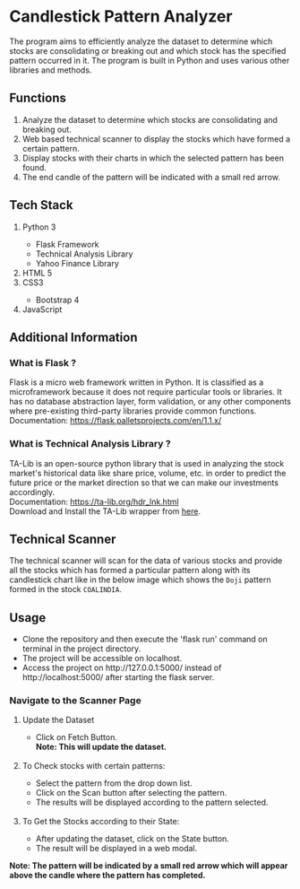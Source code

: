 # Candlestick Pattern Analyzer
The program aims to efficiently analyze the dataset to determine which stocks are consolidating or breaking out and which stock has the specified pattern occurred in it. The program is built in Python and uses various other libraries and methods.

## Functions
<ol>
  <li> Analyze the dataset to determine which stocks are consolidating and breaking out. </li>
  <li> Web based technical scanner to display the stocks which have formed a certain pattern. </li>
  <li> Display stocks with their charts in which the selected pattern has been found. </li>
  <li> The end candle of the pattern will be indicated with a small red arrow. </li>
</ol>

## Tech Stack
<ol>
<li> Python 3 </li>
<ul>
    <li> Flask Framework </li>
    <li> Technical Analysis Library</li>
    <li> Yahoo Finance Library </li>
</ul>
<li> HTML 5 </li>
<li> CSS3 </li>
<ul><li> Bootstrap 4 </li></ul>
<li> JavaScript </li>
</ol>

## Additional Information
### What is Flask ?
Flask is a micro web framework written in Python. It is classified as a microframework because it does not require particular tools or libraries. It has no database abstraction layer, form validation, or any other components where pre-existing third-party libraries provide common functions.
<br>Documentation: https://flask.palletsprojects.com/en/1.1.x/

### What is Technical Analysis Library ?
TA-Lib is an open-source python library that is used in analyzing the stock market's historical data like share price, volume, etc. in order to predict the future price or the market direction so that we can make our investments accordingly.
<br>Documentation: https://ta-lib.org/hdr_lnk.html
<br>Download and Install the TA-Lib wrapper from [here](https://www.lfd.uci.edu/~gohlke/pythonlibs/#ta-lib).

## Technical Scanner
The technical scanner will scan for the data of various stocks and provide all the stocks which has formed a particular pattern along with its candlestick chart like in the below image which shows the `Doji` pattern formed in the stock `COALINDIA`.

## Usage
<ul>
  <li>Clone the repository and then execute the 'flask run' command on terminal in the project directory.</li>
  <li>The project will be accessible on localhost.</li>
  <li>Access the project on http://127.0.0.1:5000/ instead of http://localhost:5000/ after starting the flask server.</li>
</ul>

### Navigate to the Scanner Page
<ol>
  <li>Update the Dataset</li>
  <ul>
    <li>Click on Fetch Button.</li>
    <b>Note: This will update the dataset.</b>
  </ul>
  <br>
  <li>To Check stocks with certain patterns:</li>
  <ul>
    <li>Select the pattern from the drop down list.</li>
    <li>Click on the Scan button after selecting the pattern.</li>
    <li>The results will be displayed according to the pattern selected.</li>
  </ul>
  <br>
  <li>To Get the Stocks according to their State:</li>
  <ul>
    <li>After updating the dataset, click on the State button.</li>
    <li>The result will be displayed in a web modal.</li>
  </ul>
</ol>
<b>Note: The pattern will be indicated by a small red arrow which will appear above the candle where the pattern has completed.</b>